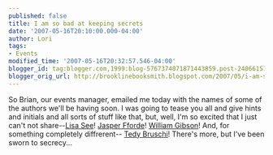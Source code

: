 ```yaml
---
published: false
title: I am so bad at keeping secrets
date: '2007-05-16T20:10:00.000-04:00'
author: Lori
tags:
- Events
modified_time: '2007-05-16T20:32:57.546-04:00'
blogger_id: tag:blogger.com,1999:blog-5767374071871443859.post-2406615195016368429
blogger_orig_url: http://brooklinebooksmith.blogspot.com/2007/05/i-am-so-bad-at-keeping-secrets.html
---
```


So Brian, our events manager, emailed me today with the names of some of the authors we'll be having soon. I was going to tease you all and give hints and initials and all sorts of stuff like that, but, well, I'm so excited that I just can't not share--<a href="http://www.lisasee.com/">Lisa See</a>! <a href="http://www.jasperfforde.com/">Jasper Fforde</a>! <a href="http://www.williamgibsonbooks.com/">William Gibson</a>! And, for something completely diffrerent-- <a href="http://www.wiley.com/WileyCDA/WileyTitle/productCd-047010869X.html">Tedy Bruschi</a>! There's more, but I've been sworn to secrecy...